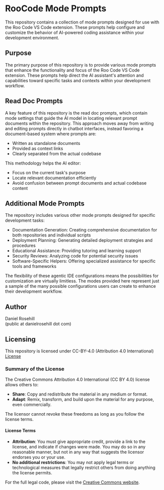 # RooCode Mode Prompts

This repository contains a collection of mode prompts designed for use with the Roo Code VS Code extension. These prompts help configure and customize the behavior of AI-powered coding assistance within your development environment.

## Purpose

The primary purpose of this repository is to provide various mode prompts that enhance the functionality and focus of the Roo Code VS Code extension. These prompts help direct the AI assistant's attention and capabilities toward specific tasks and contexts within your development workflow.

## Read Doc Prompts

A key feature of this repository is the read doc prompts, which contain mode settings that guide the AI model in locating relevant prompt documents within the repository. This approach moves away from writing and editing prompts directly in chatbot interfaces, instead favoring a document-based system where prompts are:

- Written as standalone documents
- Provided as context links
- Clearly separated from the actual codebase

This methodology helps the AI editor:
- Focus on the current task's purpose
- Locate relevant documentation efficiently
- Avoid confusion between prompt documents and actual codebase content

## Additional Mode Prompts

The repository includes various other mode prompts designed for specific development tasks:

- Documentation Generation: Creating comprehensive documentation for both repositories and individual scripts
- Deployment Planning: Generating detailed deployment strategies and procedures
- Educational Assistance: Providing tutoring and learning support
- Security Reviews: Analyzing code for potential security issues
- Software-Specific Helpers: Offering specialized assistance for specific tools and frameworks

The flexibility of these agentic IDE configurations means the possibilities for customization are virtually limitless. The modes provided here represent just a sample of the many possible configurations users can create to enhance their development workflow.
 
## Author

Daniel Rosehill  
(public at danielrosehill dot com)

## Licensing

This repository is licensed under CC-BY-4.0 (Attribution 4.0 International) 
[License](https://creativecommons.org/licenses/by/4.0/)

### Summary of the License
The Creative Commons Attribution 4.0 International (CC BY 4.0) license allows others to:
- **Share**: Copy and redistribute the material in any medium or format.
- **Adapt**: Remix, transform, and build upon the material for any purpose, even commercially.

The licensor cannot revoke these freedoms as long as you follow the license terms.

#### License Terms
- **Attribution**: You must give appropriate credit, provide a link to the license, and indicate if changes were made. You may do so in any reasonable manner, but not in any way that suggests the licensor endorses you or your use.
- **No additional restrictions**: You may not apply legal terms or technological measures that legally restrict others from doing anything the license permits.

For the full legal code, please visit the [Creative Commons website](https://creativecommons.org/licenses/by/4.0/legalcode).